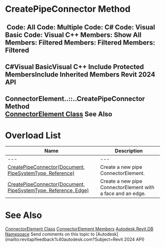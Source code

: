 # CreatePipeConnector Method

﻿
 Code: All Code: Multiple Code: C# Code: Visual Basic Code: Visual C++  Members: Show All Members: Filtered Members: Filtered Members: Filtered   
---  
C#Visual BasicVisual C++
Include Protected MembersInclude Inherited Members
Revit 2024 API  
---  
ConnectorElement..::..CreatePipeConnector Method   
[ConnectorElement Class](cd7d7579-1058-e8ca-d55a-c3a914843667.md "ConnectorElement Class") See Also  
---  
# Overload List
| Name | Description |
| --- | --- |
| --- | --- | --- |
| [CreatePipeConnector(Document, PipeSystemType, Reference)](6fdcd1e4-61d0-2a01-2e5b-b5d918f0cfee.md "CreatePipeConnector Method \(Document, PipeSystemType, Reference\)") | Create a new pipe ConnectorElement. |
| [CreatePipeConnector(Document, PipeSystemType, Reference, Edge)](0b7d2ba8-2c72-aeb0-5936-effad6cc7bf6.md "CreatePipeConnector Method \(Document, PipeSystemType, Reference, Edge\)") | Create a new pipe ConnectorElement with a face and an edge. |

# See Also
[ConnectorElement Class](cd7d7579-1058-e8ca-d55a-c3a914843667.md "ConnectorElement Class")
[ConnectorElement Members](9bb7d562-05cb-83e5-d92a-7c1e4a283298.md "ConnectorElement Members")
[Autodesk.Revit.DB Namespace](87546ba7-461b-c646-cbb1-2cb8f5bff8b2.md "Autodesk.Revit.DB Namespace")
Send comments on this topic to [Autodesk](mailto:revitapifeedback%40autodesk.com?Subject=Revit 2024 API)